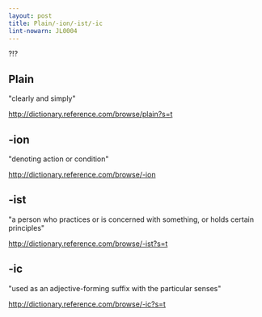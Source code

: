 ```yaml
---
layout: post
title: Plain/-ion/-ist/-ic
lint-nowarn: JL0004
---
```


?!?

## Plain

"clearly and simply"

<http://dictionary.reference.com/browse/plain?s=t>

## -ion

"denoting action or condition"

<http://dictionary.reference.com/browse/-ion>

## -ist

"a person who practices or is concerned with something, or holds certain principles"

<http://dictionary.reference.com/browse/-ist?s=t>

## -ic

"used as an adjective-forming suffix with the particular senses"

<http://dictionary.reference.com/browse/-ic?s=t>


